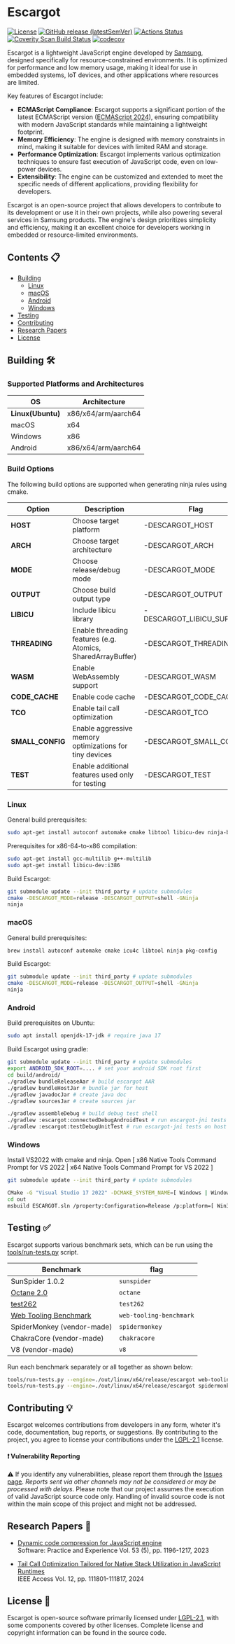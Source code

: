 # Escargot

[![License](https://img.shields.io/badge/License-LGPL%20v2.1-blue.svg)](LICENSE)
[![GitHub release (latestSemVer)](https://img.shields.io/github/v/release/Samsung/escargot)](https://github.com/Samsung/escargot/releases)
[![Actions Status](https://github.com/Samsung/escargot/workflows/ES-Actions/badge.svg)](https://github.com/Samsung/escargot/actions/workflows/es-actions.yml)
[![Coverity Scan Build Status](https://scan.coverity.com/projects/21647/badge.svg)](https://scan.coverity.com/projects/samsung-escargot)
[![codecov](https://codecov.io/gh/Samsung/escargot/branch/master/graph/badge.svg?token=DX8CN6E7A8)](https://codecov.io/gh/Samsung/escargot)


Escargot is a lightweight JavaScript engine developed by [Samsung](https://github.com/Samsung), designed specifically for resource-constrained environments. It is optimized for performance and low memory usage, making it ideal for use in embedded systems, IoT devices, and other applications where resources are limited.

Key features of Escargot include:
* **ECMAScript Compliance**: Escargot supports a significant portion of the latest ECMAScript version ([ECMAScript 2024](https://262.ecma-international.org/15.0/)), ensuring compatibility with modern JavaScript standards while maintaining a lightweight footprint.
* **Memory Efficiency**: The engine is designed with memory constraints in mind, making it suitable for devices with limited RAM and storage.
* **Performance Optimization**: Escargot implements various optimization techniques to ensure fast execution of JavaScript code, even on low-power devices.
* **Extensibility**: The engine can be customized and extended to meet the specific needs of different applications, providing flexibility for developers.

Escargot is an open-source project that allows developers to contribute to its development or use it in their own projects, while also powering several services in Samsung products. The engine's design prioritizes simplicity and efficiency, making it an excellent choice for developers working in embedded or resource-limited environments.


## Contents 📋
* [Building](#Building-)
  * [Linux](#Linux)
  * [macOS](#macOS)
  * [Android](#Android)
  * [Windows](#Windows)
* [Testing](#Testing-)
* [Contributing](#Contributing-)
* [Research Papers](#Research-Papers-)
* [License](#License-)

## Building 🛠️

### Supported Platforms and Architectures
| **OS** | **Architecture** |
|-|-|
| **Linux(Ubuntu)** | x86/x64/arm/aarch64 |
| macOS | x64 |
| Windows | x86 |
| Android | x86/x64/arm/aarch64 |

### Build Options

The following build options are supported when generating ninja rules using cmake.

| **Option** | **Description** | **Flag** | **Value** | **Default** |
|-|-|-|-|-|
| **HOST** | Choose target platform | -DESCARGOT_HOST | linux/darwin/android/windows | |
| **ARCH** | Choose target architecture | -DESCARGOT_ARCH | x64/x86/arm/aarch64 | |
| **MODE** | Choose release/debug mode | -DESCARGOT_MODE | release/debug | release |
| **OUTPUT** | Choose build output type | -DESCARGOT_OUTPUT | shared_lib/static_lib/shell/cctest | shell |
| **LIBICU** | Include libicu library | -DESCARGOT_LIBICU_SUPPORT | ON/OFF | ON |
| **THREADING** | Enable threading features (e.g. Atomics, SharedArrayBuffer) | -DESCARGOT_THREADING | ON/OFF | OFF |
| **WASM** | Enable WebAssembly support | -DESCARGOT_WASM | ON/OFF | OFF |
| **CODE_CACHE** | Enable code cache | -DESCARGOT_CODE_CACHE | ON/OFF | OFF |
| **TCO** | Enable tail call optimization | -DESCARGOT_TCO | ON/OFF | OFF |
| **SMALL_CONFIG** | Enable aggressive memory optimizations for tiny devices | -DESCARGOT_SMALL_CONFIG | ON/OFF | OFF |
| **TEST** | Enable additional features used only for testing | -DESCARGOT_TEST | ON/OFF | OFF |

### Linux

General build prerequisites:
```sh
sudo apt-get install autoconf automake cmake libtool libicu-dev ninja-build
```

Prerequisites for x86-64-to-x86 compilation:
```sh
sudo apt-get install gcc-multilib g++-multilib
sudo apt-get install libicu-dev:i386
```

Build Escargot:
```sh
git submodule update --init third_party # update submodules
cmake -DESCARGOT_MODE=release -DESCARGOT_OUTPUT=shell -GNinja
ninja
```

### macOS

General build prerequisites:
```sh
brew install autoconf automake cmake icu4c libtool ninja pkg-config
```

Build Escargot:
```sh
git submodule update --init third_party # update submodules
cmake -DESCARGOT_MODE=release -DESCARGOT_OUTPUT=shell -GNinja
ninja
```

### Android

Build prerequisites on Ubuntu:
```sh
sudo apt install openjdk-17-jdk # require java 17
```

Build Escargot using gradle:
```sh
git submodule update --init third_party # update submodules
export ANDROID_SDK_ROOT=.... # set your android SDK root first
cd build/android/
./gradlew bundleReleaseAar # build escargot AAR
./gradlew bundleHostJar # bundle jar for host
./gradlew javadocJar # create java doc
./gradlew sourcesJar # create sources jar

./gradlew assembleDebug # build debug test shell
./gradlew :escargot:connectedDebugAndroidTest # run escargot-jni tests on android device
./gradlew :escargot:testDebugUnitTest # run escargot-jni tests on host
```

### Windows

Install VS2022 with cmake and ninja.
Open [ x86 Native Tools Command Prompt for VS 2022 | x64 Native Tools Command Prompt for VS 2022 ]

```sh
git submodule update --init third_party # update submodules

CMake -G "Visual Studio 17 2022" -DCMAKE_SYSTEM_NAME=[ Windows | WindowsStore ] -DCMAKE_SYSTEM_VERSION:STRING="10.0"  -DCMAKE_SYSTEM_PROCESSOR=[ x86 | x64 ] -DCMAKE_GENERATOR_PLATFORM=[ Win32 | x64 ],version=10.0.18362.0 -DESCARGOT_ARCH=[ x86 | x64 ] -DESCARGOT_MODE=release -Bout -DESCARGOT_HOST=windows -DESCARGOT_OUTPUT=shell -DESCARGOT_LIBICU_SUPPORT=ON -DESCARGOT_LIBICU_SUPPORT_WITH_DLOPEN=OFF -DESCARGOT_THREADING=ON
cd out
msbuild ESCARGOT.sln /property:Configuration=Release /p:platform=[ Win32 | x64 ]
```

## Testing ✅

Escargot supports various benchmark sets, which can be run using the [tools/run-tests.py](https://github.com/Samsung/escargot/blob/master/tools/run-tests.py) script.

| Benchmark | flag |
| --- | --- |
| SunSpider 1.0.2 | `sunspider` |
| [Octane 2.0](https://github.com/chromium/octane.git) | `octane` |
| [test262](https://github.com/tc39/test262.git) | `test262` |
| [Web Tooling Benchmark](https://github.com/v8/web-tooling-benchmark) | `web-tooling-benchmark` |
| SpiderMonkey (vendor-made) | `spidermonkey` |
| ChakraCore (vendor-made) | `chakracore` |
| V8 (vendor-made) | `v8` |

Run each benchmark separately or all together as shown below:
```sh
tools/run-tests.py --engine=./out/linux/x64/release/escargot web-tooling-benchmark
tools/run-tests.py --engine=./out/linux/x64/release/escargot spidermonkey test262 v8
```

## Contributing 💡
Escargot welcomes contributions from developers in any form, wheter it's code, documentation, bug reports, or suggestions. By contributing to the project, you agree to license your contributions under the [LGPL-2.1](https://github.com/Samsung/escargot/blob/master/LICENSE) license.

#### ❗ Vulnerability Reporting
⚠️ If you identify any vulnerabilities, please report them through the [Issues page](https://github.com/Samsung/escargot/issues). *Reports sent via other channels may not be considered or may be processed with delays*. Please note that our project assumes the execution of valid JavaScript source code only. Handling of invalid source code is not within the main scope of this project and might not be addressed.

## Research Papers 📝
* [Dynamic code compression for JavaScript engine](https://doi.org/10.1002/spe.3186)  
  Software: Practice and Experience Vol. 53 (5), pp. 1196-1217, 2023

* [Tail Call Optimization Tailored for Native Stack Utilization in JavaScript Runtimes](https://doi.org/10.1109/ACCESS.2024.3441750)  
  IEEE Access Vol. 12, pp. 111801-111817, 2024

## License 📜
Escargot is open-source software primarily licensed under [LGPL-2.1](https://github.com/Samsung/escargot/blob/master/LICENSE), with some components covered by other licenses. Complete license and copyright information can be found in the source code.
